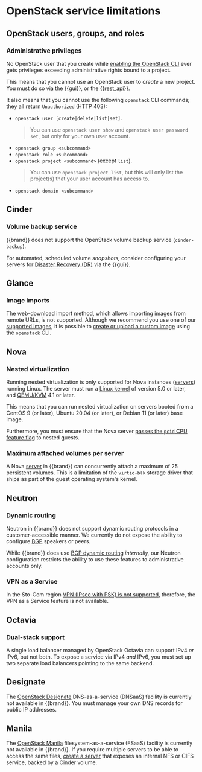 # OpenStack service limitations


## OpenStack users, groups, and roles

### Administrative privileges

No OpenStack user that you create while [enabling the OpenStack CLI](../../howto/getting-started/enable-openstack-cli.md) ever gets privileges exceeding administrative rights bound to a project.

This means that you cannot use an OpenStack user to *create* a new project.
You must do so via the {{gui}}, or the [{{rest_api}}](../api/cc/index.md).

It also means that you cannot use the following `openstack` CLI commands; they all return `Unauthorized` (HTTP 403):

* `openstack user [create|delete|list|set]`.
  > You can use `openstack user show` and `openstack user password set`, but only for your own user account.
* `openstack group <subcommand>`
* `openstack role <subcommand>`
* `openstack project <subcommand>` (except `list`).
  > You can use `openstack project list`, but this will only list the project(s) that your user account has access to.
* `openstack domain <subcommand>`

## Cinder

### Volume backup service

{{brand}} does not support the OpenStack volume backup service (`cinder-backup`).

For automated, scheduled volume *snapshots,* consider configuring your servers for [Disaster Recovery (DR)](../../background/disaster-recovery.md) via the {{gui}}.

## Glance

### Image imports

The web-download import method, which allows importing images from remote URLs, is not supported.
Although we recommend you use one of our [supported images](../images/index.md), it is possible to [create or upload a custom image](../../howto/openstack/glance/custom.md) using the `openstack` CLI.

## Nova

### Nested virtualization

Running nested virtualization is only supported for Nova instances ([servers](../../howto/openstack/nova/new-server.md)) running Linux.
The server must run a [Linux kernel](https://www.kernel.org/) of version 5.0 or later, and [QEMU/KVM](https://www.qemu.org/) 4.1 or later.

This means that you can run nested virtualization on servers booted from a CentOS 9 (or later), Ubuntu 20.04 (or later), or Debian 11 (or later) base image.

Furthermore, you must ensure that the Nova server [passes the `pcid` CPU feature flag](https://qemu-project.gitlab.io/qemu/system/qemu-cpu-models.html#important-cpu-features-for-intel-x86-hosts) to nested guests.

### Maximum attached volumes per server

A Nova [server](../../howto/openstack/nova/new-server.md) in {{brand}} can concurrently attach a maximum of 25 persistent volumes.
This is a limitation of the `virtio-blk` storage driver that ships as part of the guest operating system's kernel.

## Neutron

### Dynamic routing

Neutron in {{brand}} does not support dynamic routing protocols in a customer-accessible manner.
We currently do not expose the ability to configure [BGP](https://en.wikipedia.org/wiki/Border_Gateway_Protocol) speakers or peers.

While {{brand}} does use [BGP dynamic routing](https://docs.openstack.org/neutron/latest/admin/config-bgp-dynamic-routing.html) *internally,* our Neutron configuration restricts the ability to use these features to administrative accounts only.

### VPN as a Service

In the Sto-Com region [VPN (IPsec with PSK) is not supported](../features/compliant.md), therefore, the VPN as a Service feature is not available.

## Octavia

### Dual-stack support

A single load balancer managed by OpenStack Octavia can support IPv4 *or* IPv6, but not both.
To expose a service via IPv4 *and* IPv6, you must set up two separate load balancers pointing to the same backend.

## Designate

The [OpenStack Designate](https://docs.openstack.org/designate/) DNS-as-a-service (DNSaaS) facility is currently not available in {{brand}}.
You must manage your own DNS records for public IP addresses.

## Manila

The [OpenStack Manila](https://docs.openstack.org/designate/) filesystem-as-a-service (FSaaS) facility is currently not available in {{brand}}.
If you require multiple servers to be able to access the same files, [create a server](../../howto/openstack/nova/new-server.md) that exposes an internal NFS or CIFS service, backed by a Cinder volume.
